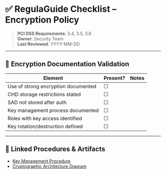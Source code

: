 
# ✅ RegulaGuide Checklist – Encryption Policy

> **PCI DSS Requirements**: 3.4, 3.5, 3.6  
> **Owner**: Security Team  
> **Last Reviewed**: YYYY-MM-DD

---

## 🔐 Encryption Documentation Validation

| Element                                | Present? | Notes |
|----------------------------------------|----------|-------|
| Use of strong encryption documented    | ☐        |       |
| CHD storage restrictions stated        | ☐        |       |
| SAD not stored after auth              | ☐        |       |
| Key management process documented      | ☐        |       |
| Roles with key access identified       | ☐        |       |
| Key rotation/destruction defined       | ☐        |       |

---

## 📎 Linked Procedures & Artifacts

- [Key Management Procedure](../procedures/key_management.md)
- [Cryptographic Architecture Diagram](../diagrams/encryption_data_flow.drawio)

